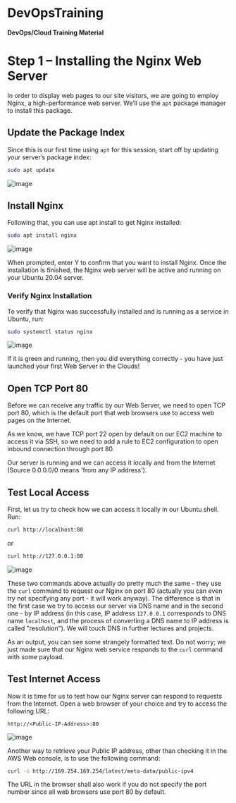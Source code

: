 # DevOpsTraining
**DevOps/Cloud Training Material**

# Step 1 – Installing the Nginx Web Server

In order to display web pages to our site visitors, we are going to employ Nginx, a high-performance web server. We’ll use the `apt` package manager to install this package.

## Update the Package Index

Since this is our first time using `apt` for this session, start off by updating your server’s package index:
```sh
sudo apt update
```
![image](https://github.com/stiven-skyward/DevOpsTraining/assets/135337796/1f1cbf37-cac5-4cfd-8ab1-b3b707776713)

## Install Nginx

Following that, you can use apt install to get Nginx installed:

```sh
sudo apt install nginx
```
![image](https://github.com/stiven-skyward/DevOpsTraining/assets/135337796/01faa500-4bd5-4fb3-9b8d-5f16467e7ded)

When prompted, enter Y to confirm that you want to install Nginx. Once the installation is finished, the Nginx web server will be active and running on your Ubuntu 20.04 server.

### Verify Nginx Installation

To verify that Nginx was successfully installed and is running as a service in Ubuntu, run:

```sh
sudo systemctl status nginx
```
![image](https://github.com/stiven-skyward/DevOpsTraining/assets/135337796/ef47d254-8bc8-4cb5-8ac0-7451e2875c9b)

If it is green and running, then you did everything correctly - you have just launched your first Web Server in the Clouds!

## Open TCP Port 80

Before we can receive any traffic by our Web Server, we need to open TCP port 80, which is the default port that web browsers use to access web pages on the Internet.

As we know, we have TCP port 22 open by default on our EC2 machine to access it via SSH, so we need to add a rule to EC2 configuration to open inbound connection through port 80.

Our server is running and we can access it locally and from the Internet (Source 0.0.0.0/0 means 'from any IP address').

## Test Local Access

First, let us try to check how we can access it locally in our Ubuntu shell. Run:

```sh
curl http://localhost:80
```

or

```sh
curl http://127.0.0.1:80
```
![image](https://github.com/stiven-skyward/DevOpsTraining/assets/135337796/b03de205-2e71-44ae-b681-129b5e0d8fd6)

These two commands above actually do pretty much the same - they use the `curl` command to request our Nginx on port 80 (actually you can even try not specifying any port - it will work anyway). The difference is that in the first case we try to access our server via DNS name and in the second one - by IP address (in this case, IP address `127.0.0.1` corresponds to DNS name `localhost`, and the process of converting a DNS name to IP address is called "resolution"). We will touch DNS in further lectures and projects.

As an output, you can see some strangely formatted text. Do not worry; we just made sure that our Nginx web service responds to the `curl` command with some payload.

## Test Internet Access

Now it is time for us to test how our Nginx server can respond to requests from the Internet. Open a web browser of your choice and try to access the following URL:

```vbnet
http://<Public-IP-Address>:80
```
![image](https://github.com/stiven-skyward/DevOpsTraining/assets/135337796/6124326b-5492-4010-8d8c-9ac9777c09c4)

Another way to retrieve your Public IP address, other than checking it in the AWS Web console, is to use the following command:

```sh
curl -s http://169.254.169.254/latest/meta-data/public-ipv4
```

The URL in the browser shall also work if you do not specify the port number since all web browsers use port 80 by default.
